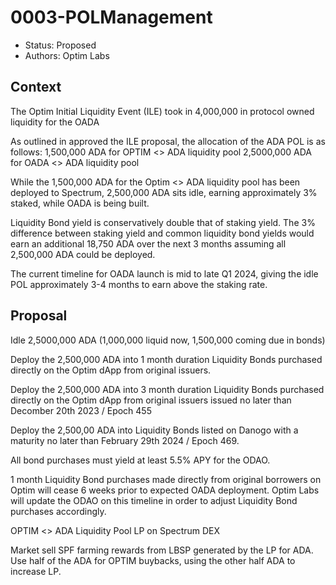# 0003-POLManagement

- Status: Proposed
- Authors: Optim Labs

## Context

The Optim Initial Liquidity Event (ILE) took in 4,000,000 in protocol owned liquidity for the OADA

As outlined in approved the ILE proposal, the allocation of the ADA POL is as follows:
1,500,000 ADA for OPTIM <> ADA liquidity pool 
2,5000,000 ADA for OADA <> ADA liquidity pool 

While the 1,500,000 ADA for the Optim <> ADA liquidity pool has been deployed to Spectrum, 2,500,000 ADA sits idle, earning approximately 3% staked, while OADA is being built. 

Liquidity Bond yield is conservatively double that of staking yield. The 3% difference between staking yield and common liquidity bond yields would earn an additional 18,750 ADA over the next 3 months assuming all 2,500,000 ADA could be deployed. 

The current timeline for OADA launch is mid to late Q1 2024, giving the idle POL approximately 3-4 months to earn above the staking rate. 

## Proposal

Idle 2,5000,000 ADA (1,000,000 liquid now, 1,500,000 coming due in bonds)

Deploy the 2,500,000 ADA into 1 month duration Liquidity Bonds purchased directly on the Optim dApp from original issuers. 

Deploy the 2,500,000 ADA into 3 month duration Liquidity Bonds purchased directly on the Optim dApp from original issuers issued no later than Decomber 20th 2023 / Epoch 455

Deploy the 2,500,00 ADA into Liquidity Bonds listed on Danogo with a maturity no later than February 29th 2024 / Epoch 469. 

All bond purchases must yield at least 5.5% APY for the ODAO. 

1 month Liquidity Bond purchases made directly from original borrowers on Optim will cease 6 weeks prior to expected OADA deployment. Optim Labs will update the ODAO on this timeline in order to adjust Liquidity Bond purchases accordingly. 

OPTIM <> ADA Liquidity Pool LP on Spectrum DEX

Market sell SPF farming rewards from LBSP generated by the LP for ADA.
Use half of the ADA for OPTIM buybacks, using the other half ADA to increase LP.  


